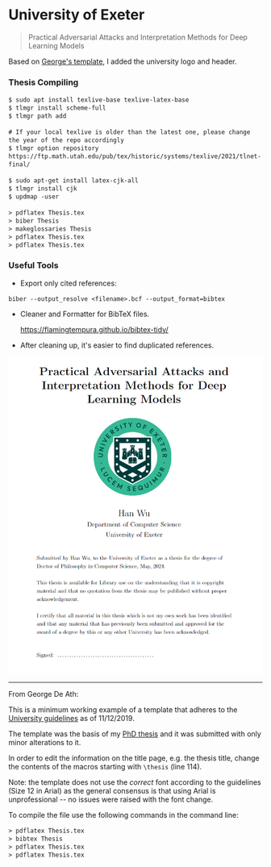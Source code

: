 # University of Exeter

> Practical Adversarial Attacks and Interpretation Methods for Deep Learning Models

Based on [George's template](https://github.com/georgedeath/University_of_Exeter_Thesis_Template), I added the university logo and header.

### Thesis Compiling

```
$ sudo apt install texlive-base texlive-latex-base
$ tlmgr install scheme-full
$ tlmgr path add

# If your local texlive is older than the latest one, please change the year of the repo accordingly
$ tlmgr option repository https://ftp.math.utah.edu/pub/tex/historic/systems/texlive/2021/tlnet-final/

$ sudo apt-get install latex-cjk-all
$ tlmgr install cjk
$ updmap -user

> pdflatex Thesis.tex
> biber Thesis
> makeglossaries Thesis
> pdflatex Thesis.tex
> pdflatex Thesis.tex
```

### Useful Tools

- Export only cited references:

```
biber --output_resolve <filename>.bcf --output_format=bibtex
```

- Cleaner and Formatter for BibTeX files.

  https://flamingtempura.github.io/bibtex-tidy/

- After cleaning up, it's easier to find duplicated references.

![](overview.png)

<hr />

From George De Ath:

This is a minimum working example of a template that adheres to the
[University guidelines](http://as.exeter.ac.uk/academic-policy-standards/tqa-manual/pgr/presentationoftheses/)
as of 11/12/2019. 

The template was the basis of my 
[PhD thesis](https://ore.exeter.ac.uk/repository/handle/10871/38781) 
and it was submitted with only minor alterations to it.

In order to edit the information on the title page, e.g. the thesis title,
change the contents of the macros starting with `\thesis` (line 114).

Note: the template does not use the *correct* font according to the guidelines
(Size 12 in Arial) as the general consensus is that using Arial is 
unprofessional -- no issues were raised with the font change.

To compile the file use the following commands in the command line:
```console
> pdflatex Thesis.tex
> bibtex Thesis
> pdflatex Thesis.tex
> pdflatex Thesis.tex
```
